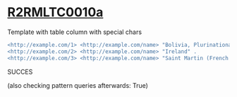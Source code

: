 
# [R2RMLTC0010a](https://www.w3.org/TR/rdb2rdf-test-cases/#R2RMLTC0010a)
Template with table column with special chars

```diff
<http://example.com/1> <http://example.com/name> "Bolivia, Plurinational State of" .
<http://example.com/2> <http://example.com/name> "Ireland" .
<http://example.com/3> <http://example.com/name> "Saint Martin (French part)" .
```

SUCCES

(also checking pattern queries afterwards: True)
